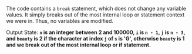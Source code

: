 The code contains a `break` statement, which does not change any variable values. It simply breaks out of the most internal loop or statement context we were in. Thus, no variables are modified.

Output State: **`n` is an integer between 2 and 100000, `i` is `n - 1`, `j` is `n - 3`, and `beauty` is 2 if the character at index `j` of `s` is 'G', otherwise `beauty` is 1 and we break out of the most internal loop or if statement.**